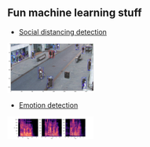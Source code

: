 ## Fun machine learning stuff

* [Social distancing detection](./social-distancing/)

<img src="./social-distancing/images/distancing.png" width="35%"></img>

* [Emotion detection](./emotion-detection/)

<img src="./emotion-detection/images/emotions.png" width="35%"/>

